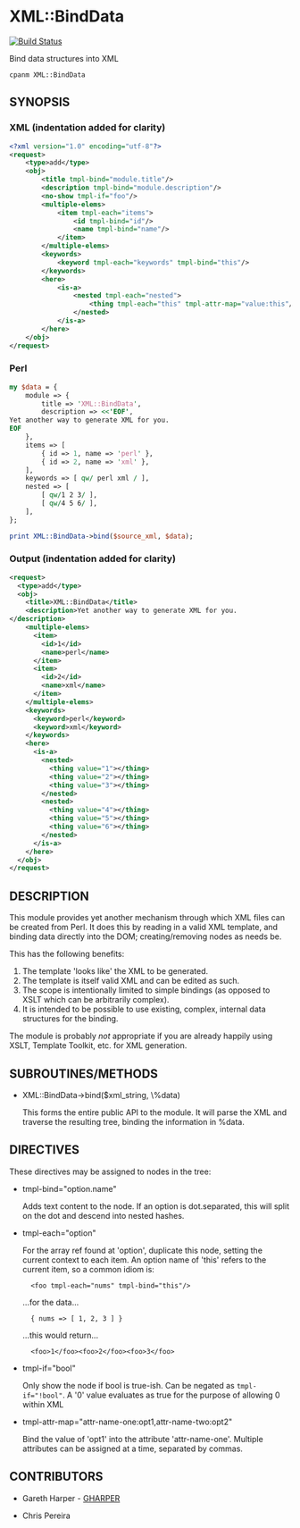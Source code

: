 # XML::BindData

[![Build Status](https://travis-ci.org/cursork/xml-binddata.png?branch=master)](https://travis-ci.org/cursork/xml-binddata)

Bind data structures into XML

    cpanm XML::BindData

## SYNOPSIS

### XML (indentation added for clarity)

```xml
<?xml version="1.0" encoding="utf-8"?>
<request>
    <type>add</type>
    <obj>
        <title tmpl-bind="module.title"/>
        <description tmpl-bind="module.description"/>
        <no-show tmpl-if="foo"/>
        <multiple-elems>
            <item tmpl-each="items">
                <id tmpl-bind="id"/>
                <name tmpl-bind="name"/>
            </item>
        </multiple-elems>
        <keywords>
            <keyword tmpl-each="keywords" tmpl-bind="this"/>
        </keywords>
        <here>
            <is-a>
                <nested tmpl-each="nested">
                    <thing tmpl-each="this" tmpl-attr-map="value:this"/>
                </nested>
            </is-a>
        </here>
    </obj>
</request>
```

### Perl

```perl
my $data = {
    module => {
        title => 'XML::BindData',
        description => <<'EOF',
Yet another way to generate XML for you.
EOF
    },
    items => [
        { id => 1, name => 'perl' },
        { id => 2, name => 'xml' },
    ],
    keywords => [ qw/ perl xml / ],
    nested => [
        [ qw/1 2 3/ ],
        [ qw/4 5 6/ ],
    ],
};

print XML::BindData->bind($source_xml, $data);
```

### Output (indentation added for clarity)

```xml
<request>
  <type>add</type>
  <obj>
    <title>XML::BindData</title>
    <description>Yet another way to generate XML for you.
</description>
    <multiple-elems>
      <item>
        <id>1</id>
        <name>perl</name>
      </item>
      <item>
        <id>2</id>
        <name>xml</name>
      </item>
    </multiple-elems>
    <keywords>
      <keyword>perl</keyword>
      <keyword>xml</keyword>
    </keywords>
    <here>
      <is-a>
        <nested>
          <thing value="1"></thing>
          <thing value="2"></thing>
          <thing value="3"></thing>
        </nested>
        <nested>
          <thing value="4"></thing>
          <thing value="5"></thing>
          <thing value="6"></thing>
        </nested>
      </is-a>
    </here>
  </obj>
</request>
```

## DESCRIPTION

This module provides yet another mechanism through which XML files can be
created from Perl. It does this by reading in a valid XML template, and binding
data directly into the DOM; creating/removing nodes as needs be.

This has the following benefits:

1. The template 'looks like' the XML to be generated.
2. The template is itself valid XML and can be edited as such.
3. The scope is intentionally limited to simple bindings (as opposed to
XSLT which can be arbitrarily complex).
4. It is intended to be possible to use existing, complex, internal data
structures for the binding.

The module is probably _not_ appropriate if you are already happily using
XSLT, Template Toolkit, etc. for XML generation.

## SUBROUTINES/METHODS

- XML::BindData->bind($xml\_string, \\%data)

    This forms the entire public API to the module. It will parse the XML and
    traverse the resulting tree, binding the information in %data.

## DIRECTIVES

These directives may be assigned to nodes in the tree:

- tmpl-bind="option.name"

    Adds text content to the node. If an option is dot.separated, this will split
    on the dot and descend into nested hashes.

- tmpl-each="option"

    For the array ref found at 'option', duplicate this node, setting the current
    context to each item. An option name of 'this' refers to the current item, so
    a common idiom is:

        <foo tmpl-each="nums" tmpl-bind="this"/>

    ...for the data...

        { nums => [ 1, 2, 3 ] }

    ...this would return...

        <foo>1</foo><foo>2</foo><foo>3</foo>

- tmpl-if="bool"

    Only show the node if bool is true-ish. Can be negated as `tmpl-if="!bool"`.
    A '0' value evaluates as true for the purpose of allowing 0 within XML

- tmpl-attr-map="attr-name-one:opt1,attr-name-two:opt2"

    Bind the value of 'opt1' into the attribute 'attr-name-one'. Multiple
    attributes can be assigned at a time, separated by commas.

## CONTRIBUTORS

- Gareth Harper - [GHARPER](https://metacpan.org/author/GHARPER)

- Chris Pereira

